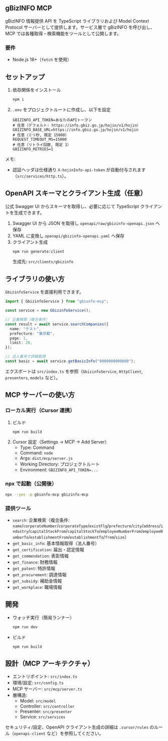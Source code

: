## gBizINFO MCP

gBizINFO 情報提供 API を TypeScript ライブラリおよび Model Context Protocol サーバーとして提供します。サービス層で gBizINFO を呼び出し、MCP では各種取得・検索機能をツールとして公開します。

### 要件
- Node.js 18+（`fetch` を使用）

## セットアップ
1. 依存関係をインストール
   ```sh
   npm i
   ```
2. `.env` をプロジェクトルートに作成し、以下を設定
   ```env
   GBIZINFO_API_TOKEN=あなたのAPIトークン
   # 任意（デフォルト: https://info.gbiz.go.jp/hojin/v1/hojin）
   GBIZINFO_BASE_URL=https://info.gbiz.go.jp/hojin/v1/hojin
   # 任意（ミリ秒, 既定 15000）
   REQUEST_TIMEOUT_MS=15000
   # 任意（リトライ回数, 既定 1）
   GBIZINFO_RETRIES=1
   ```

メモ:
- 認証ヘッダは仕様通り `X-hojinInfo-api-token` が自動付与されます（`src/services/http.ts`）。

## OpenAPI スキーマとクライアント生成（任意）
公式 Swagger UI からスキーマを取得し、必要に応じて TypeScript クライアントを生成できます。
1. Swagger UI から JSON を取得し `openapi/raw/gbizinfo-openapi.json` へ保存
2. YAML に変換し `openapi/gbizinfo-openapi.yaml` へ保存
3. クライアント生成
   ```sh
   npm run generate:client
   ```
   生成先: `src/clients/gbizinfo`

## ライブラリの使い方
`GbizinfoService` を直接利用できます。

```ts
import { GbizinfoService } from "gbixnfo-mcp";

const service = new GbizinfoService();

// 企業検索（複合条件）
const result = await service.searchCompanies({
  name: "テスト",
  prefecture: "東京都",
  page: 1,
  limit: 20,
});

// 法人番号で詳細取得
const basic = await service.getBasicInfo("0000000000000");
```

エクスポートは `src/index.ts` を参照（`GbizinfoService`, `HttpClient`, `presenters`, `models` など）。

## MCP サーバーの使い方
### ローカル実行（Cursor 連携）
1. ビルド
   ```sh
   npm run build
   ```
2. Cursor 設定（Settings → MCP → Add Server）
   - Type: Command
   - Command: `node`
   - Args: `dist/mcp/server.js`
   - Working Directory: プロジェクトルート
   - Environment: `GBIZINFO_API_TOKEN=...`

### npx で起動（公開後）
```sh
npx --yes -p gbixnfo-mcp gbizinfo-mcp
```

### 提供ツール
- `search`: 企業検索（複合条件: `name`/`corporateNumber`/`corporateType`/`existFlg`/`prefecture`/`city`/`address`/`industry`/`capitalStockFrom`/`capitalStockTo`/`employeeNumberFrom`/`employeeNumberTo`/`establishmentFrom`/`establishmentTo`/`from`/`size`）
- `get_basic_info`: 基本情報取得（法人番号）
- `get_certification`: 届出・認定情報
- `get_commendation`: 表彰情報
- `get_finance`: 財務情報
- `get_patent`: 特許情報
- `get_procurement`: 調達情報
- `get_subsidy`: 補助金情報
- `get_workplace`: 職場情報

## 開発
- ウォッチ実行（簡易ランナー）
  ```sh
  npm run dev
  ```
- ビルド
  ```sh
  npm run build
  ```

## 設計（MCP アーキテクチャ）
- エントリポイント: `src/index.ts`
- 環境/設定: `src/config.ts`
- MCP サーバー: `src/mcp/server.ts`
- 層構造:
  - Model: `src/model`
  - Controller: `src/controller`
  - Presenter: `src/presenter`
  - Service: `src/services`

セキュリティ/設定、OpenAPI クライアント生成の詳細は `.cursor/rules` のルール（`openapi-client` など）を参照してください。

